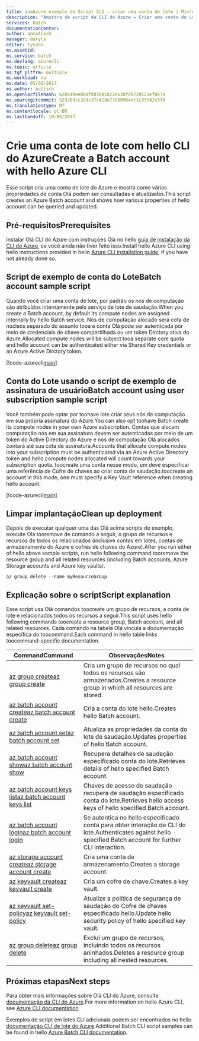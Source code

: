 ```yaml
---
title: aaaAzure exemplo de Script CLI - criar uma conta de lote | Microsoft Docs
description: "Amostra de script da CLI do Azure – Criar uma conta do Lote"
services: batch
documentationcenter: 
author: annatisch
manager: daryls
editor: tysonn
ms.assetid: 
ms.service: batch
ms.devlang: azurecli
ms.topic: article
ms.tgt_pltfrm: multiple
ms.workload: na
ms.date: 05/02/2017
ms.author: antisch
ms.openlocfilehash: 62b640eebbafdd1081822a638fd0720121ef067a
ms.sourcegitcommit: 523283cc1b3c37c428e77850964dc1c33742c5f0
ms.translationtype: MT
ms.contentlocale: pt-BR
ms.lasthandoff: 10/06/2017
---
```

# <a name="create-a-batch-account-with-hello-azure-cli"></a><span data-ttu-id="7f7bf-103">Crie uma conta de lote com hello CLI do Azure</span><span class="sxs-lookup"><span data-stu-id="7f7bf-103">Create a Batch account with hello Azure CLI</span></span>

<span data-ttu-id="7f7bf-104">Esse script cria uma conta de lote do Azure e mostra como várias propriedades de conta Olá podem ser consultadas e atualizadas.</span><span class="sxs-lookup"><span data-stu-id="7f7bf-104">This script creates an Azure Batch account and shows how various properties of hello account can be queried and updated.</span></span>

## <a name="prerequisites"></a><span data-ttu-id="7f7bf-105">Pré-requisitos</span><span class="sxs-lookup"><span data-stu-id="7f7bf-105">Prerequisites</span></span>

<span data-ttu-id="7f7bf-106">Instalar Olá CLI do Azure com instruções Olá no hello [guia de instalação da CLI do Azure](https://docs.microsoft.com/cli/azure/install-azure-cli), se você ainda não tiver feito isso.</span><span class="sxs-lookup"><span data-stu-id="7f7bf-106">Install hello Azure CLI using hello instructions provided in hello [Azure CLI installation guide](https://docs.microsoft.com/cli/azure/install-azure-cli), if you have not already done so.</span></span>

## <a name="batch-account-sample-script"></a><span data-ttu-id="7f7bf-107">Script de exemplo de conta do Lote</span><span class="sxs-lookup"><span data-stu-id="7f7bf-107">Batch account sample script</span></span>

<span data-ttu-id="7f7bf-108">Quando você criar uma conta de lote, por padrão os nós de computação são atribuídos internamente pelo serviço de lote de saudação.</span><span class="sxs-lookup"><span data-stu-id="7f7bf-108">When you create a Batch account, by default its compute nodes are assigned internally by hello Batch service.</span></span> <span data-ttu-id="7f7bf-109">Nós de computação alocado será cota de núcleos separado do assunto tooa e conta Olá pode ser autenticada por meio de credenciais de chave compartilhada ou um token Dirctory ativa do Azure.</span><span class="sxs-lookup"><span data-stu-id="7f7bf-109">Allocated compute nodes will be subject tooa separate core quota and hello account can be authenticated either via Shared Key credentials or an Azure Active Dirctory token.</span></span>

[!code-azurecli[main](../../../cli_scripts/batch/create-account/create-account.sh "Create Account")]

## <a name="batch-account-using-user-subscription-sample-script"></a><span data-ttu-id="7f7bf-110">Conta do Lote usando o script de exemplo de assinatura de usuário</span><span class="sxs-lookup"><span data-stu-id="7f7bf-110">Batch account using user subscription sample script</span></span>

<span data-ttu-id="7f7bf-111">Você também pode optar por toohave lote criar seus nós de computação em sua própria assinatura do Azure.</span><span class="sxs-lookup"><span data-stu-id="7f7bf-111">You can also opt toohave Batch create its compute nodes in your own Azure subscription.</span></span>
<span data-ttu-id="7f7bf-112">Contas que alocam computação nós em sua assinatura devem ser autenticadas por meio de um token do Active Directory do Azure e nós de computação Olá alocados contará até sua cota de assinatura.</span><span class="sxs-lookup"><span data-stu-id="7f7bf-112">Accounts that allocate compute nodes into your subscription must be authenticated via an Azure Active Directory token and hello compute nodes allocated will count towards your subscription quota.</span></span> <span data-ttu-id="7f7bf-113">toocreate uma conta nesse modo, um deve especificar uma referência de Cofre de chaves ao criar conta de saudação.</span><span class="sxs-lookup"><span data-stu-id="7f7bf-113">toocreate an account in this mode, one must specify a Key Vault reference when creating hello account.</span></span>

[!code-azurecli[main](../../../cli_scripts/batch/create-account/create-account-user-subscription.sh  "Create Account using User Subscription")]

## <a name="clean-up-deployment"></a><span data-ttu-id="7f7bf-114">Limpar implantação</span><span class="sxs-lookup"><span data-stu-id="7f7bf-114">Clean up deployment</span></span>

<span data-ttu-id="7f7bf-115">Depois de executar qualquer uma das Olá acima scripts de exemplo, execute Olá tooremove de comando a seguir, o grupo de recursos e recursos de todos os relacionados (inclusive contas em lotes, contas de armazenamento do Azure e cofres de chaves do Azure).</span><span class="sxs-lookup"><span data-stu-id="7f7bf-115">After you run either of hello above sample scripts, run hello following command tooremove the resource group and all related resources (including Batch accounts, Azure Storage accounts and Azure key vaults).</span></span>

```azurecli
az group delete --name myResourceGroup
```

## <a name="script-explanation"></a><span data-ttu-id="7f7bf-116">Explicação sobre o script</span><span class="sxs-lookup"><span data-stu-id="7f7bf-116">Script explanation</span></span>

<span data-ttu-id="7f7bf-117">Esse script usa Olá comandos toocreate um grupo de recursos, a conta de lote e relacionados todos os recursos a seguir.</span><span class="sxs-lookup"><span data-stu-id="7f7bf-117">This script uses hello following commands toocreate a resource group, Batch account, and all related resources.</span></span> <span data-ttu-id="7f7bf-118">Cada comando na tabela Olá vincula a documentação específica do toocommand.</span><span class="sxs-lookup"><span data-stu-id="7f7bf-118">Each command in hello table links toocommand-specific documentation.</span></span>

| <span data-ttu-id="7f7bf-119">Command</span><span class="sxs-lookup"><span data-stu-id="7f7bf-119">Command</span></span> | <span data-ttu-id="7f7bf-120">Observações</span><span class="sxs-lookup"><span data-stu-id="7f7bf-120">Notes</span></span> |
|---|---|
| [<span data-ttu-id="7f7bf-121">az group create</span><span class="sxs-lookup"><span data-stu-id="7f7bf-121">az group create</span></span>](https://docs.microsoft.com/cli/azure/group#create) | <span data-ttu-id="7f7bf-122">Cria um grupo de recursos no qual todos os recursos são armazenados.</span><span class="sxs-lookup"><span data-stu-id="7f7bf-122">Creates a resource group in which all resources are stored.</span></span> |
| [<span data-ttu-id="7f7bf-123">az batch account create</span><span class="sxs-lookup"><span data-stu-id="7f7bf-123">az batch account create</span></span>](https://docs.microsoft.com/cli/azure/batch/account#create) | <span data-ttu-id="7f7bf-124">Cria a conta do lote hello.</span><span class="sxs-lookup"><span data-stu-id="7f7bf-124">Creates hello Batch account.</span></span>  |
| [<span data-ttu-id="7f7bf-125">az batch account set</span><span class="sxs-lookup"><span data-stu-id="7f7bf-125">az batch account set</span></span>](https://docs.microsoft.com/cli/azure/batch/account#set) | <span data-ttu-id="7f7bf-126">Atualiza as propriedades da conta do lote de saudação.</span><span class="sxs-lookup"><span data-stu-id="7f7bf-126">Updates properties of hello Batch account.</span></span>  |
| [<span data-ttu-id="7f7bf-127">az batch account show</span><span class="sxs-lookup"><span data-stu-id="7f7bf-127">az batch account show</span></span>](https://docs.microsoft.com/cli/azure/batch/account#show) | <span data-ttu-id="7f7bf-128">Recupera detalhes de saudação especificado conta do lote.</span><span class="sxs-lookup"><span data-stu-id="7f7bf-128">Retrieves details of hello specified Batch account.</span></span>  |
| [<span data-ttu-id="7f7bf-129">az batch account keys list</span><span class="sxs-lookup"><span data-stu-id="7f7bf-129">az batch account keys list</span></span>](https://docs.microsoft.com/cli/azure/batch/account/keys#list) | <span data-ttu-id="7f7bf-130">Chaves de acesso de saudação recupera de saudação especificado conta do lote.</span><span class="sxs-lookup"><span data-stu-id="7f7bf-130">Retrieves hello access keys of hello specified Batch account.</span></span>  |
| [<span data-ttu-id="7f7bf-131">az batch account login</span><span class="sxs-lookup"><span data-stu-id="7f7bf-131">az batch account login</span></span>](https://docs.microsoft.com/cli/azure/batch/account#login) | <span data-ttu-id="7f7bf-132">Se autentica no hello especificado conta para obter interação de CLI do lote.</span><span class="sxs-lookup"><span data-stu-id="7f7bf-132">Authenticates against hello specified Batch account for further CLI interaction.</span></span>  |
| [<span data-ttu-id="7f7bf-133">az storage account create</span><span class="sxs-lookup"><span data-stu-id="7f7bf-133">az storage account create</span></span>](https://docs.microsoft.com/cli/azure/storage/account#create) | <span data-ttu-id="7f7bf-134">Cria uma conta de armazenamento.</span><span class="sxs-lookup"><span data-stu-id="7f7bf-134">Creates a storage account.</span></span> |
| [<span data-ttu-id="7f7bf-135">az keyvault create</span><span class="sxs-lookup"><span data-stu-id="7f7bf-135">az keyvault create</span></span>](https://docs.microsoft.com/cli/azure/keyvault#create) | <span data-ttu-id="7f7bf-136">Cria um cofre de chave.</span><span class="sxs-lookup"><span data-stu-id="7f7bf-136">Creates a key vault.</span></span> |
| [<span data-ttu-id="7f7bf-137">az keyvault set-policy</span><span class="sxs-lookup"><span data-stu-id="7f7bf-137">az keyvault set-policy</span></span>](https://docs.microsoft.com/cli/azure/keyvault#set-policy) | <span data-ttu-id="7f7bf-138">Atualize a política de segurança de saudação do Cofre de chaves especificado hello.</span><span class="sxs-lookup"><span data-stu-id="7f7bf-138">Update hello security policy of hello specified key vault.</span></span> |
| [<span data-ttu-id="7f7bf-139">az group delete</span><span class="sxs-lookup"><span data-stu-id="7f7bf-139">az group delete</span></span>](https://docs.microsoft.com/cli/azure/group#delete) | <span data-ttu-id="7f7bf-140">Exclui um grupo de recursos, incluindo todos os recursos aninhados.</span><span class="sxs-lookup"><span data-stu-id="7f7bf-140">Deletes a resource group including all nested resources.</span></span> |

## <a name="next-steps"></a><span data-ttu-id="7f7bf-141">Próximas etapas</span><span class="sxs-lookup"><span data-stu-id="7f7bf-141">Next steps</span></span>

<span data-ttu-id="7f7bf-142">Para obter mais informações sobre Olá CLI do Azure, consulte [documentação da CLI do Azure](https://docs.microsoft.com/cli/azure/overview).</span><span class="sxs-lookup"><span data-stu-id="7f7bf-142">For more information on hello Azure CLI, see [Azure CLI documentation](https://docs.microsoft.com/cli/azure/overview).</span></span>

<span data-ttu-id="7f7bf-143">Exemplos de script em lotes CLI adicionais podem ser encontrados no hello [documentação CLI de lote do Azure](../batch-cli-samples.md).</span><span class="sxs-lookup"><span data-stu-id="7f7bf-143">Additional Batch CLI script samples can be found in hello [Azure Batch CLI documentation](../batch-cli-samples.md).</span></span>
